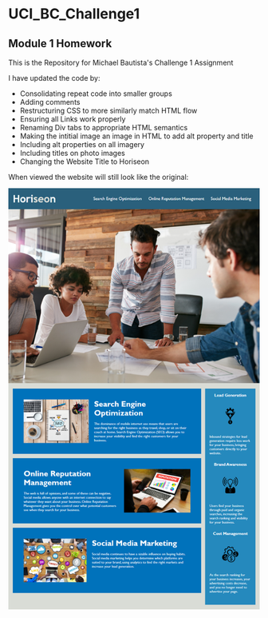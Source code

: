 # UCI_BC_Challenge1

## Module 1 Homework

This is the Repository for Michael Bautista's Challenge 1 Assignment 

I have updated the code by: 
* Consolidating repeat code into smaller groups
* Adding comments
* Restructuring CSS to more similarly match HTML flow
* Ensuring all Links work properly
* Renaming Div tabs to appropriate HTML semantics
* Making the intitial image an image in HTML to add alt property and title
* Including alt properties on all imagery
* Including titles on photo images
* Changing the Website Title to Horiseon

When viewed the website will still look like the original:

![The Horiseon webpage](./Assets/images/Horiseon_Website_Screenshot.png)
